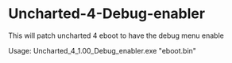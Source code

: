# Uncharted-4-Debug-enabler
This will patch uncharted 4 eboot to have the debug menu enable


Usage: Uncharted_4_1.00_Debug_enabler.exe "eboot.bin"
